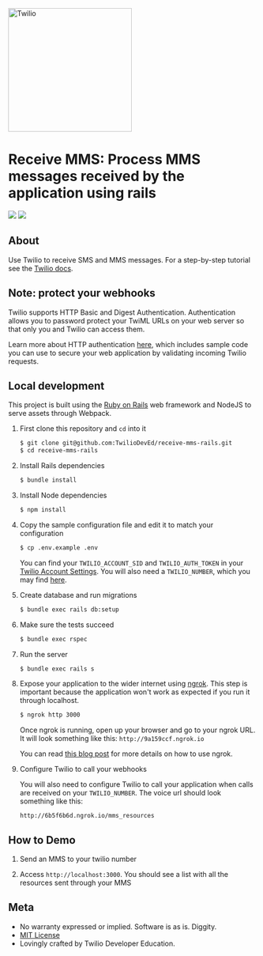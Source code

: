 <a  href="https://www.twilio.com">
<img  src="https://static0.twilio.com/marketing/bundles/marketing/img/logos/wordmark-red.svg"  alt="Twilio"  width="250"  />
</a>
 
# Receive MMS: Process MMS messages received by the application using rails

![](https://github.com/TwilioDevEd/receive-mms-rails/actions/workflows/build.yml/badge.svg)
![](https://coveralls.io/repos/github/TwilioDevEd/receive-mms-rails/badge.svg?branch=main)

## About

Use Twilio to receive SMS and MMS messages. For a step-by-step tutorial see the
<a href="https://www.twilio.com/docs/guides/receive-and-download-images-incoming-mms-messages-ruby-rails">Twilio docs</a>.

## Note: protect your webhooks

Twilio supports HTTP Basic and Digest Authentication. Authentication allows you to password protect your TwiML URLs on your web server so that only you and Twilio can access them.

Learn more about HTTP authentication [here](https://www.twilio.com/docs/usage/security#http-authentication), which includes sample code you can use to secure your web application by validating incoming Twilio requests.

## Local development

This project is built using the [Ruby on Rails](http://rubyonrails.org/) web framework and NodeJS to serve assets through Webpack.

1. First clone this repository and `cd` into it

   ```bash
   $ git clone git@github.com:TwilioDevEd/receive-mms-rails.git
   $ cd receive-mms-rails
   ```

1. Install Rails dependencies

   ```bash
   $ bundle install
   ```

1. Install Node dependencies

   ```bash
   $ npm install
   ```

1. Copy the sample configuration file and edit it to match your configuration

   ```bash
   $ cp .env.example .env
   ```

   You can find your `TWILIO_ACCOUNT_SID` and `TWILIO_AUTH_TOKEN` in your
   [Twilio Account Settings](https://www.twilio.com/console).  You
   will also need a `TWILIO_NUMBER`, which you may find
   [here](https://www.twilio.com/console/phone-numbers/incoming).

1. Create database and run migrations

   ```bash
   $ bundle exec rails db:setup
   ```

1. Make sure the tests succeed

   ```bash
   $ bundle exec rspec
   ```

1. Run the server

   ```bash
   $ bundle exec rails s
   ```

1. Expose your application to the wider internet using
   [ngrok](http://ngrok.com). This step is important because the application
   won't work as expected if you run it through localhost.

   ```bash
   $ ngrok http 3000
   ```

   Once ngrok is running, open up your browser and go to your ngrok URL. It will
   look something like this: `http://9a159ccf.ngrok.io`

   You can read [this blog
   post](https://www.twilio.com/blog/2015/09/6-awesome-reasons-to-use-ngrok-when-testing-webhooks.html)
   for more details on how to use ngrok.

1. Configure Twilio to call your webhooks

   You will also need to configure Twilio to call your application when calls
   are received on your `TWILIO_NUMBER`. The voice url should look something
   like this:

   ```
   http://6b5f6b6d.ngrok.io/mms_resources
   ```

## How to Demo

1. Send an MMS to your twilio number

1. Access `http://localhost:3000`. You should see a list with all the resources
   sent through your MMS

## Meta

* No warranty expressed or implied. Software is as is. Diggity.
* [MIT License](LICENSE)
* Lovingly crafted by Twilio Developer Education.
